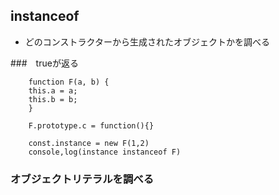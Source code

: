 ## instanceof
- どのコンストラクターから生成されたオブジェクトかを調べる

###　trueが返る

        function F(a, b) {
        this.a = a;
        this.b = b;
        }
        
        F.prototype.c = function(){}
        
        const.instance = new F(1,2)
        console,log(instance instanceof F)

### オブジェクトリテラルを調べる
